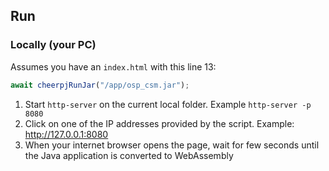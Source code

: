 
## Run

### Locally (your PC)
Assumes you have an `index.html` with this line 13:
```js
await cheerpjRunJar("/app/osp_csm.jar");
```

1. Start `http-server` on the current local folder. Example `http-server -p 8080`  
2. Click on one of the IP addresses provided by the script. Example: http://127.0.0.1:8080
3. When your internet browser opens the page, wait for few seconds until the Java application is converted to WebAssembly


